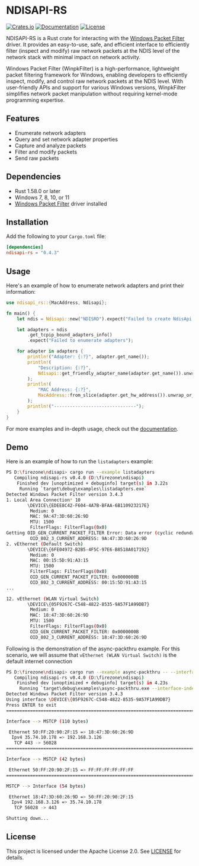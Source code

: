 # NDISAPI-RS

[![Crates.io](https://img.shields.io/crates/v/ndisapi-rs.svg)](https://crates.io/crates/ndisapi-rs)
[![Documentation](https://docs.rs/ndisapi-rs/badge.svg)](https://docs.rs/ndisapi-rs)
[![License](https://img.shields.io/crates/l/ndisapi-rs)](https://github.com/wiresock/ndisapi-rs/blob/main/LICENSE)

NDISAPI-RS is a Rust crate for interacting with the [Windows Packet Filter](https://www.ntkernel.com/windows-packet-filter/) driver. It provides an easy-to-use, safe, and efficient interface to efficiently filter (inspect and modify) raw network packets at the NDIS level of the network stack with minimal impact on network activity.

Windows Packet Filter (WinpkFilter) is a high-performance, lightweight packet filtering framework for Windows, enabling developers to efficiently inspect, modify, and control raw network packets at the NDIS level. With user-friendly APIs and support for various Windows versions, WinpkFilter simplifies network packet manipulation without requiring kernel-mode programming expertise.

## Features

- Enumerate network adapters
- Query and set network adapter properties
- Capture and analyze packets
- Filter and modify packets
- Send raw packets

## Dependencies

- Rust 1.58.0 or later
- Windows 7, 8, 10, or 11
- [Windows Packet Filter](https://github.com/wiresock/ndisapi/releases) driver installed

## Installation

Add the following to your `Cargo.toml` file:

```toml
[dependencies]
ndisapi-rs = "0.4.3"
```

## Usage

Here's an example of how to enumerate network adapters and print their information:

```rust
use ndisapi_rs::{MacAddress, Ndisapi};

fn main() {
    let ndis = Ndisapi::new("NDISRD").expect("Failed to create NdisApi instance");

    let adapters = ndis
        .get_tcpip_bound_adapters_info()
        .expect("Failed to enumerate adapters");

    for adapter in adapters {
        println!("Adapter: {:?}", adapter.get_name());
        println!(
            "Description: {:?}",
            Ndisapi::get_friendly_adapter_name(adapter.get_name()).unwrap_or("Unknown".to_string())
        );
        println!(
            "MAC Address: {:?}",
            MacAddress::from_slice(adapter.get_hw_address()).unwrap_or_default()
        );
        println!("-------------------------------");
    }
}
```

For more examples and in-depth usage, check out the [documentation](https://docs.rs/ndisapi-rs).

## Demo

Here is an example of how to run the `listadapters` example:

```bash
PS D:\firezone\ndisapi> cargo run --example listadapters
   Compiling ndisapi-rs v0.4.0 (D:\firezone\ndisapi)
    Finished dev [unoptimized + debuginfo] target(s) in 3.22s
     Running `target\debug\examples\listadapters.exe`
Detected Windows Packet Filter version 3.4.3
1. Local Area Connection* 10
        \DEVICE\{EDEE8C42-F604-4A7B-BFAA-6B110923217E}
         Medium: 0
         MAC: 9A:47:3D:60:26:9D
         MTU: 1500
         FilterFlags: FilterFlags(0x0)
Getting OID_GEN_CURRENT_PACKET_FILTER Error: Data error (cyclic redundancy check).
         OID_802_3_CURRENT_ADDRESS: 9A:47:3D:60:26:9D
2. vEthernet (Default Switch)
        \DEVICE\{6FE04972-B2B5-4F5C-97E6-B8518A017192}
         Medium: 0
         MAC: 00:15:5D:91:A3:15
         MTU: 1500
         FilterFlags: FilterFlags(0x0)
         OID_GEN_CURRENT_PACKET_FILTER: 0x0000000B
         OID_802_3_CURRENT_ADDRESS: 00:15:5D:91:A3:15
...

12. vEthernet (WLAN Virtual Switch)
        \DEVICE\{05F9267C-C548-4822-8535-9A57F1A99DB7}
         Medium: 0
         MAC: 18:47:3D:60:26:9D
         MTU: 1500
         FilterFlags: FilterFlags(0x0)
         OID_GEN_CURRENT_PACKET_FILTER: 0x0000000B
         OID_802_3_CURRENT_ADDRESS: 18:47:3D:60:26:9D

```

Following is the demonstration of the async-packthru example. For this scenario, we will assume that `vEthernet (WLAN Virtual Switch)` is the default internet connection

```bash
PS D:\firezone\ndisapi> cargo run --example async-packthru -- --interface-index 12
   Compiling ndisapi-rs v0.4.0 (D:\firezone\ndisapi)
    Finished dev [unoptimized + debuginfo] target(s) in 4.23s
     Running `target\debug\examples\async-packthru.exe --interface-index 12`
Detected Windows Packet Filter version 3.4.3
Using interface \DEVICE\{05F9267C-C548-4822-8535-9A57F1A99DB7}
Press ENTER to exit
=======================================================================================================

Interface --> MSTCP (110 bytes)

 Ethernet 50:FF:20:90:2F:15 => 18:47:3D:60:26:9D
  Ipv4 35.74.10.178 => 192.168.3.126
   TCP 443 -> 56028
=======================================================================================================

Interface --> MSTCP (42 bytes)

 Ethernet 50:FF:20:90:2F:15 => FF:FF:FF:FF:FF:FF
=======================================================================================================

MSTCP --> Interface (54 bytes)

 Ethernet 18:47:3D:60:26:9D => 50:FF:20:90:2F:15
  Ipv4 192.168.3.126 => 35.74.10.178
   TCP 56028 -> 443

Shutting down...
```

## License

This project is licensed under the Apache License 2.0. See [LICENSE](https://github.com/wiresock/ndisapi-rs/blob/main/LICENSE) for details.

